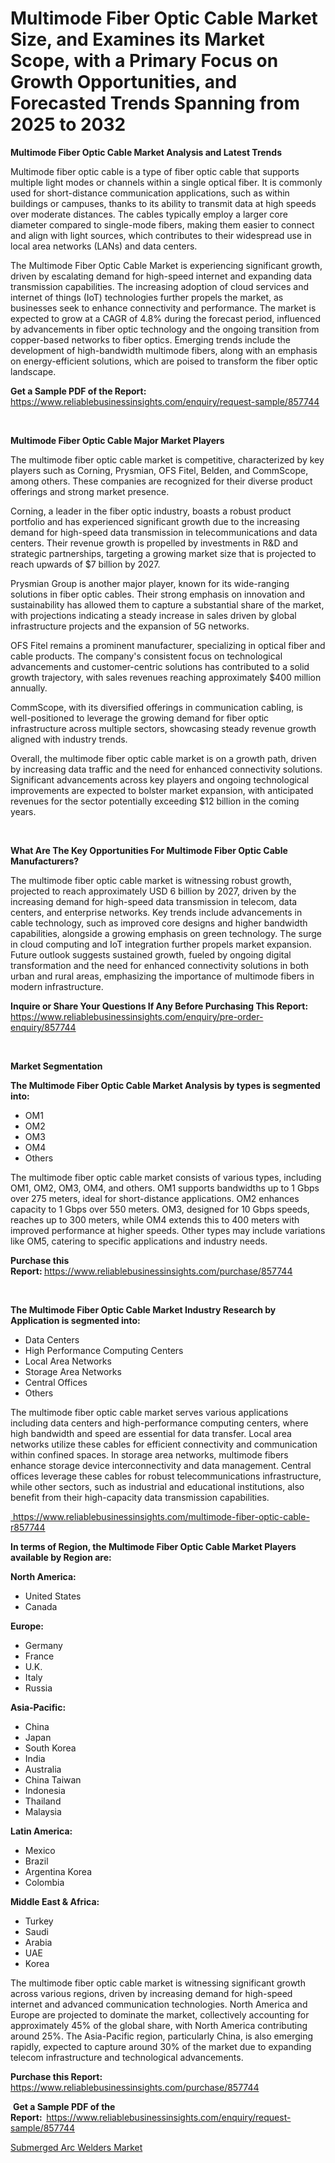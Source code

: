 <p><h1>Multimode Fiber Optic Cable Market Size, and Examines its Market Scope, with a Primary Focus on Growth Opportunities, and Forecasted Trends Spanning from 2025 to 2032</h1></p><p><strong>Multimode Fiber Optic Cable Market Analysis and Latest Trends</strong></p>
<p><p>Multimode fiber optic cable is a type of fiber optic cable that supports multiple light modes or channels within a single optical fiber. It is commonly used for short-distance communication applications, such as within buildings or campuses, thanks to its ability to transmit data at high speeds over moderate distances. The cables typically employ a larger core diameter compared to single-mode fibers, making them easier to connect and align with light sources, which contributes to their widespread use in local area networks (LANs) and data centers.</p><p>The Multimode Fiber Optic Cable Market is experiencing significant growth, driven by escalating demand for high-speed internet and expanding data transmission capabilities. The increasing adoption of cloud services and internet of things (IoT) technologies further propels the market, as businesses seek to enhance connectivity and performance. The market is expected to grow at a CAGR of 4.8% during the forecast period, influenced by advancements in fiber optic technology and the ongoing transition from copper-based networks to fiber optics. Emerging trends include the development of high-bandwidth multimode fibers, along with an emphasis on energy-efficient solutions, which are poised to transform the fiber optic landscape.</p></p>
<p><strong>Get a Sample PDF of the Report:&nbsp;</strong> <a href="https://www.reliablebusinessinsights.com/enquiry/request-sample/857744?utm_campaign=2301&utm_medium=2&utm_source=Github&utm_content=ia&utm_term=09042025&utm_id=multimode-fiber-optic-cable">https://www.reliablebusinessinsights.com/enquiry/request-sample/857744</a></p>
<p>&nbsp;</p>
<p><strong>Multimode Fiber Optic Cable Major Market Players</strong></p>
<p><p>The multimode fiber optic cable market is competitive, characterized by key players such as Corning, Prysmian, OFS Fitel, Belden, and CommScope, among others. These companies are recognized for their diverse product offerings and strong market presence. </p><p>Corning, a leader in the fiber optic industry, boasts a robust product portfolio and has experienced significant growth due to the increasing demand for high-speed data transmission in telecommunications and data centers. Their revenue growth is propelled by investments in R&D and strategic partnerships, targeting a growing market size that is projected to reach upwards of $7 billion by 2027.</p><p>Prysmian Group is another major player, known for its wide-ranging solutions in fiber optic cables. Their strong emphasis on innovation and sustainability has allowed them to capture a substantial share of the market, with projections indicating a steady increase in sales driven by global infrastructure projects and the expansion of 5G networks.</p><p>OFS Fitel remains a prominent manufacturer, specializing in optical fiber and cable products. The company's consistent focus on technological advancements and customer-centric solutions has contributed to a solid growth trajectory, with sales revenues reaching approximately $400 million annually.</p><p>CommScope, with its diversified offerings in communication cabling, is well-positioned to leverage the growing demand for fiber optic infrastructure across multiple sectors, showcasing steady revenue growth aligned with industry trends. </p><p>Overall, the multimode fiber optic cable market is on a growth path, driven by increasing data traffic and the need for enhanced connectivity solutions. Significant advancements across key players and ongoing technological improvements are expected to bolster market expansion, with anticipated revenues for the sector potentially exceeding $12 billion in the coming years.</p></p>
<p>&nbsp;</p>
<p><strong>What Are The Key Opportunities For Multimode Fiber Optic Cable Manufacturers?</strong></p>
<p><p>The multimode fiber optic cable market is witnessing robust growth, projected to reach approximately USD 6 billion by 2027, driven by the increasing demand for high-speed data transmission in telecom, data centers, and enterprise networks. Key trends include advancements in cable technology, such as improved core designs and higher bandwidth capabilities, alongside a growing emphasis on green technology. The surge in cloud computing and IoT integration further propels market expansion. Future outlook suggests sustained growth, fueled by ongoing digital transformation and the need for enhanced connectivity solutions in both urban and rural areas, emphasizing the importance of multimode fibers in modern infrastructure.</p></p>
<p><strong>Inquire or Share Your Questions If Any Before Purchasing This Report:</strong> <a href="https://www.reliablebusinessinsights.com/enquiry/pre-order-enquiry/857744?utm_campaign=2301&utm_medium=2&utm_source=Github&utm_content=ia&utm_term=09042025&utm_id=multimode-fiber-optic-cable">https://www.reliablebusinessinsights.com/enquiry/pre-order-enquiry/857744</a></p>
<p>&nbsp;</p>
<p><strong>Market Segmentation</strong></p>
<p><strong>The Multimode Fiber Optic Cable Market Analysis by types is segmented into:</strong></p>
<p><ul><li>OM1</li><li>OM2</li><li>OM3</li><li>OM4</li><li>Others</li></ul></p>
<p><p>The multimode fiber optic cable market consists of various types, including OM1, OM2, OM3, OM4, and others. OM1 supports bandwidths up to 1 Gbps over 275 meters, ideal for short-distance applications. OM2 enhances capacity to 1 Gbps over 550 meters. OM3, designed for 10 Gbps speeds, reaches up to 300 meters, while OM4 extends this to 400 meters with improved performance at higher speeds. Other types may include variations like OM5, catering to specific applications and industry needs.</p></p>
<p><strong>Purchase this Report:&nbsp;</strong><a href="https://www.reliablebusinessinsights.com/purchase/857744?utm_campaign=2301&utm_medium=2&utm_source=Github&utm_content=ia&utm_term=09042025&utm_id=multimode-fiber-optic-cable">https://www.reliablebusinessinsights.com/purchase/857744</a></p>
<p>&nbsp;</p>
<p><strong>The Multimode Fiber Optic Cable Market Industry Research by Application is segmented into:</strong></p>
<p><ul><li>Data Centers</li><li>High Performance Computing Centers</li><li>Local Area Networks</li><li>Storage Area Networks</li><li>Central Offices</li><li>Others</li></ul></p>
<p><p>The multimode fiber optic cable market serves various applications including data centers and high-performance computing centers, where high bandwidth and speed are essential for data transfer. Local area networks utilize these cables for efficient connectivity and communication within confined spaces. In storage area networks, multimode fibers enhance storage device interconnectivity and data management. Central offices leverage these cables for robust telecommunications infrastructure, while other sectors, such as industrial and educational institutions, also benefit from their high-capacity data transmission capabilities.</p></p>
<p><a href="https://www.reliablebusinessinsights.com/multimode-fiber-optic-cable-r857744?utm_campaign=2301&utm_medium=2&utm_source=Github&utm_content=ia&utm_term=09042025&utm_id=multimode-fiber-optic-cable">&nbsp;https://www.reliablebusinessinsights.com/multimode-fiber-optic-cable-r857744</a></p>
<p><strong>In terms of Region, the Multimode Fiber Optic Cable Market Players available by Region are:</strong></p>
<p>
    <p> <strong> North America: </strong>
        <ul>
            <li>United States</li>
            <li>Canada</li>
        </ul>
        </p> 
    <p> <strong> Europe: </strong>
        <ul>
            <li>Germany</li>
            <li>France</li>
            <li>U.K.</li>
            <li>Italy</li>
            <li>Russia</li>
        </ul>
        </p> 
    <p> <strong> Asia-Pacific: </strong>
        <ul>
            <li>China</li>
            <li>Japan</li>
            <li>South Korea</li>
            <li>India</li>
            <li>Australia</li>
            <li>China Taiwan</li>
            <li>Indonesia</li>
            <li>Thailand</li>
            <li>Malaysia</li>
        </ul>
        </p> 
    <p> <strong> Latin America: </strong>
        <ul>
            <li>Mexico</li>
            <li>Brazil</li>
            <li>Argentina Korea</li>
            <li>Colombia</li>
        </ul>
        </p> 
    <p> <strong> Middle East & Africa: </strong>
        <ul>
            <li>Turkey</li>
            <li>Saudi</li>
            <li>Arabia</li>
            <li>UAE</li>
            <li>Korea</li>
        </ul>
    </p>
    </p>
<p><p>The multimode fiber optic cable market is witnessing significant growth across various regions, driven by increasing demand for high-speed internet and advanced communication technologies. North America and Europe are projected to dominate the market, collectively accounting for approximately 45% of the global share, with North America contributing around 25%. The Asia-Pacific region, particularly China, is also emerging rapidly, expected to capture around 30% of the market due to expanding telecom infrastructure and technological advancements.</p></p>
<p><strong>Purchase this Report: </strong><a href="https://www.reliablebusinessinsights.com/purchase/857744?utm_campaign=2301&utm_medium=2&utm_source=Github&utm_content=ia&utm_term=09042025&utm_id=multimode-fiber-optic-cable">https://www.reliablebusinessinsights.com/purchase/857744</a></p>
<p>&nbsp;<strong>Get a Sample PDF of the Report:&nbsp;&nbsp;</strong><a href="https://www.reliablebusinessinsights.com/enquiry/request-sample/857744?utm_campaign=2301&utm_medium=2&utm_source=Github&utm_content=ia&utm_term=09042025&utm_id=multimode-fiber-optic-cable">https://www.reliablebusinessinsights.com/enquiry/request-sample/857744</a></p>
<p><strong></strong></p>
<p><p><a href="https://github.com/sca704osol/Market-Research-Report-List-1/blob/main/submerged-arc-welders-market.md?utm_campaign=2301&utm_medium=2&utm_source=Github&utm_content=ia&utm_term=09042025&utm_id=multimode-fiber-optic-cable">Submerged Arc Welders Market</a></p></p>